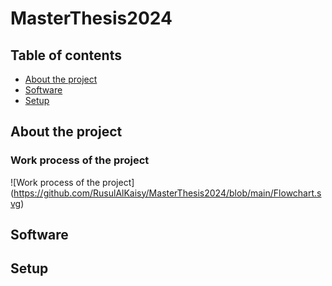 # MasterThesis2024
## Table of contents 
* [About the project](#About-the-project)
* [Software](#Software)
* [Setup](#Setup)
## About the project
### Work process of the project 
![Work process of the project] (https://github.com/RusulAlKaisy/MasterThesis2024/blob/main/Flowchart.svg)


## Software 
## Setup

